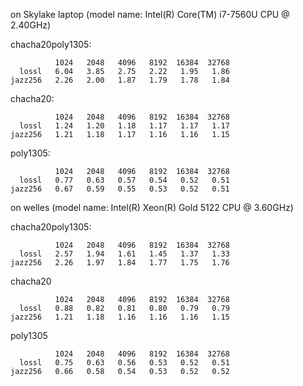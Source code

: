 
on Skylake laptop (model name: Intel(R) Core(TM) i7-7560U CPU @ 2.40GHz)

chacha20poly1305:
```
          1024   2048   4096   8192  16384  32768
  lossl   6.04   3.85   2.75   2.22   1.95   1.86
jazz256   2.26   2.00   1.87   1.79   1.78   1.84
```

chacha20:
```
          1024   2048   4096   8192  16384  32768
  lossl   1.24   1.20   1.18   1.17   1.17   1.17
jazz256   1.21   1.18   1.17   1.16   1.16   1.15
```

poly1305:
```
          1024   2048   4096   8192  16384  32768
  lossl   0.77   0.63   0.57   0.54   0.52   0.51
jazz256   0.67   0.59   0.55   0.53   0.52   0.51
```


on welles (model name: Intel(R) Xeon(R) Gold 5122 CPU @ 3.60GHz)

chacha20poly1305:
```
          1024   2048   4096   8192  16384  32768
  lossl   2.57   1.94   1.61   1.45   1.37   1.33
jazz256   2.26   1.97   1.84   1.77   1.75   1.76
```

chacha20
```
          1024   2048   4096   8192  16384  32768
  lossl   0.88   0.82   0.81   0.80   0.79   0.79
jazz256   1.21   1.18   1.16   1.16   1.16   1.15
```

poly1305

```
          1024   2048   4096   8192  16384  32768
  lossl   0.75   0.63   0.56   0.53   0.52   0.51
jazz256   0.66   0.58   0.54   0.53   0.52   0.52
```
